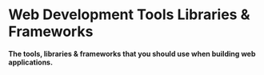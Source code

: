 Web Development Tools Libraries & Frameworks
======================================

**The tools, libraries &amp; frameworks that you should use when building web applications.**
